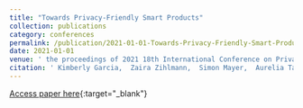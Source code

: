 ```yaml
---
title: "Towards Privacy-Friendly Smart Products"
collection: publications
category: conferences
permalink: /publication/2021-01-01-Towards-Privacy-Friendly-Smart-Products
date: 2021-01-01
venue: ' the proceedings of 2021 18th International Conference on Privacy, Security and Trust (PST)'
citation: ' Kimberly Garcia,  Zaira Zihlmann,  Simon Mayer,  Aurelia Tamò-Larrieux,  Johannes Hooss.'
---
```

[Access paper here](https://doi.org/10.1109/PST52912.2021.9647826){:target="_blank"}

